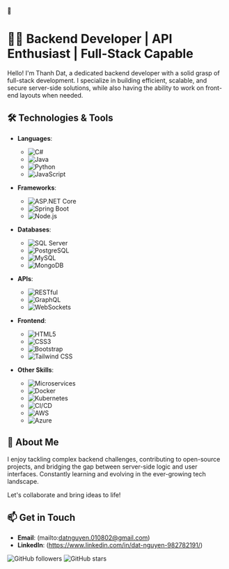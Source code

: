 👋

# 👨‍💻 Backend Developer | API Enthusiast | Full-Stack Capable

Hello! I'm Thanh Dat, a dedicated backend developer with a solid grasp of full-stack development. I specialize in building efficient, scalable, and secure server-side solutions, while also having the ability to work on front-end layouts when needed.

## 🛠 Technologies & Tools

- **Languages**: 
  - ![C#](https://img.shields.io/badge/-C%23-5C2D91?style=flat&logo=c-sharp&logoColor=white)
  - ![Java](https://img.shields.io/badge/-Java-007396?style=flat&logo=java&logoColor=white)
  - ![Python](https://img.shields.io/badge/-Python-3776AB?style=flat&logo=python&logoColor=white)
  - ![JavaScript](https://img.shields.io/badge/-JavaScript-F7DF1E?style=flat&logo=javascript&logoColor=black)

- **Frameworks**: 
  - ![ASP.NET Core](https://img.shields.io/badge/-ASP.NET%20Core-3399FF?style=flat&logo=dot-net&logoColor=white)
  - ![Spring Boot](https://img.shields.io/badge/-Spring%20Boot-6DB33F?style=flat&logo=spring&logoColor=white)
  - ![Node.js](https://img.shields.io/badge/-Node.js-339933?style=flat&logo=node.js&logoColor=white)

- **Databases**: 
  - ![SQL Server](https://img.shields.io/badge/-SQL%20Server-CC2927?style=flat&logo=microsoft-sql-server&logoColor=white)
  - ![PostgreSQL](https://img.shields.io/badge/-PostgreSQL-336791?style=flat&logo=postgresql&logoColor=white)
  - ![MySQL](https://img.shields.io/badge/-MySQL-4479A1?style=flat&logo=mysql&logoColor=white)
  - ![MongoDB](https://img.shields.io/badge/-MongoDB-47A248?style=flat&logo=mongodb&logoColor=white)

- **APIs**: 
  - ![RESTful](https://img.shields.io/badge/-RESTful-00BFFF?style=flat&logo=api&logoColor=white)
  - ![GraphQL](https://img.shields.io/badge/-GraphQL-E10098?style=flat&logo=graphql&logoColor=white)
  - ![WebSockets](https://img.shields.io/badge/-WebSockets-4F5D73?style=flat&logo=websockets&logoColor=white)

- **Frontend**: 
  - ![HTML5](https://img.shields.io/badge/-HTML5-E34F26?style=flat&logo=html5&logoColor=white)
  - ![CSS3](https://img.shields.io/badge/-CSS3-1572B6?style=flat&logo=css3&logoColor=white)
  - ![Bootstrap](https://img.shields.io/badge/-Bootstrap-563D7C?style=flat&logo=bootstrap&logoColor=white)
  - ![Tailwind CSS](https://img.shields.io/badge/-Tailwind%20CSS-06B6D4?style=flat&logo=tailwind-css&logoColor=white)

- **Other Skills**: 
  - ![Microservices](https://img.shields.io/badge/-Microservices-000000?style=flat&logo=microservices&logoColor=white)
  - ![Docker](https://img.shields.io/badge/-Docker-2496ED?style=flat&logo=docker&logoColor=white)
  - ![Kubernetes](https://img.shields.io/badge/-Kubernetes-326CE5?style=flat&logo=kubernetes&logoColor=white)
  - ![CI/CD](https://img.shields.io/badge/-CI%2FCD-000000?style=flat&logo=gitlab&logoColor=white)
  - ![AWS](https://img.shields.io/badge/-AWS-232F3E?style=flat&logo=amazon-aws&logoColor=white)
  - ![Azure](https://img.shields.io/badge/-Azure-0089D6?style=flat&logo=microsoft-azure&logoColor=white)

## 🚀 About Me

I enjoy tackling complex backend challenges, contributing to open-source projects, and bridging the gap between server-side logic and user interfaces. Constantly learning and evolving in the ever-growing tech landscape.

Let's collaborate and bring ideas to life!

## 📫 Get in Touch

- **Email**: (mailto:datnguyen.010802@gmail.com)
- **LinkedIn**: (https://www.linkedin.com/in/dat-nguyen-982782191/)

![GitHub followers](https://img.shields.io/github/followers/nguyenthanhdat1234?style=social)
![GitHub stars](https://img.shields.io/github/stars/nguyenthanhdat1234?style=social)

